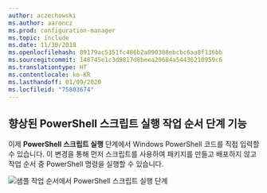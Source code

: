 ```yaml
---
author: aczechowski
ms.author: aaroncz
ms.prod: configuration-manager
ms.topic: include
ms.date: 11/30/2018
ms.openlocfilehash: 89179ac5351fc486b2a090308ebcbc6aa8f136bb
ms.sourcegitcommit: 148745e1c3d9817d8beea20684a54436210959c6
ms.translationtype: HT
ms.contentlocale: ko-KR
ms.lasthandoff: 01/09/2020
ms.locfileid: "75803674"
---
```

## <a name="bkmk_posh"></a> 향상된 PowerShell 스크립트 실행 작업 순서 단계 기능
<!--1359389-->
이제 **PowerShell 스크립트 실행** 단계에서 Windows PowerShell 코드를 직접 입력할 수 있습니다. 이 변경을 통해 먼저 스크립트를 사용하여 패키지를 만들고 배포하지 않고 작업 순서 중 PowerShell 명령을 실행할 수 있습니다.

![샘플 작업 순서에서 PowerShell 스크립트 실행 단계](../../media/1359389-powershell-ts-step.png)

